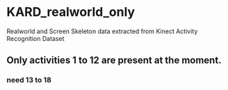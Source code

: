 # KARD_realworld_only
Realworld and Screen Skeleton data extracted from Kinect Activity Recognition Dataset


## Only activities 1 to 12 are present at the moment.

### need 13 to 18
